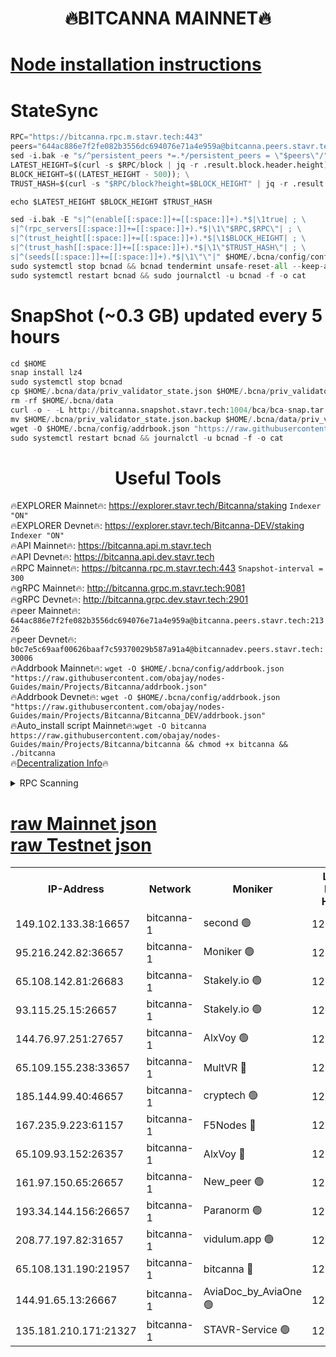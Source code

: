 <h1 align="center"> 🔥BITCANNA MAINNET🔥</h1>


[Node installation instructions](https://github.com/obajay/nodes-Guides/tree/main/Projects/Bitcanna)
=

# StateSync
```python
RPC="https://bitcanna.rpc.m.stavr.tech:443"
peers="644ac886e7f2fe082b3556dc694076e71a4e959a@bitcanna.peers.stavr.tech:21326"
sed -i.bak -e "s/^persistent_peers *=.*/persistent_peers = \"$peers\"/" $HOME/.bcna/config/config.toml
LATEST_HEIGHT=$(curl -s $RPC/block | jq -r .result.block.header.height); \
BLOCK_HEIGHT=$((LATEST_HEIGHT - 500)); \
TRUST_HASH=$(curl -s "$RPC/block?height=$BLOCK_HEIGHT" | jq -r .result.block_id.hash)

echo $LATEST_HEIGHT $BLOCK_HEIGHT $TRUST_HASH

sed -i.bak -E "s|^(enable[[:space:]]+=[[:space:]]+).*$|\1true| ; \
s|^(rpc_servers[[:space:]]+=[[:space:]]+).*$|\1\"$RPC,$RPC\"| ; \
s|^(trust_height[[:space:]]+=[[:space:]]+).*$|\1$BLOCK_HEIGHT| ; \
s|^(trust_hash[[:space:]]+=[[:space:]]+).*$|\1\"$TRUST_HASH\"| ; \
s|^(seeds[[:space:]]+=[[:space:]]+).*$|\1\"\"|" $HOME/.bcna/config/config.toml
sudo systemctl stop bcnad && bcnad tendermint unsafe-reset-all --keep-addr-book
sudo systemctl restart bcnad && sudo journalctl -u bcnad -f -o cat
```
# SnapShot (~0.3 GB) updated every 5 hours
```python
cd $HOME
snap install lz4
sudo systemctl stop bcnad
cp $HOME/.bcna/data/priv_validator_state.json $HOME/.bcna/priv_validator_state.json.backup
rm -rf $HOME/.bcna/data
curl -o - -L http://bitcanna.snapshot.stavr.tech:1004/bca/bca-snap.tar.lz4 | lz4 -c -d - | tar -x -C $HOME/.bcna --strip-components 2
mv $HOME/.bcna/priv_validator_state.json.backup $HOME/.bcna/data/priv_validator_state.json
wget -O $HOME/.bcna/config/addrbook.json "https://raw.githubusercontent.com/obajay/nodes-Guides/main/Projects/Bitcanna/addrbook.json"
sudo systemctl restart bcnad && journalctl -u bcnad -f -o cat
```

 <h1 align="center"> Useful Tools</h1>

🔥EXPLORER Mainnet🔥:    https://explorer.stavr.tech/Bitcanna/staking          `Indexer "ON"` \
🔥EXPLORER Devnet🔥:     https://explorer.stavr.tech/Bitcanna-DEV/staking     `Indexer "ON"` \
🔥API Mainnet🔥:         https://bitcanna.api.m.stavr.tech \
🔥API Devnet🔥:          https://bitcanna.api.dev.stavr.tech \
🔥RPC Mainnet🔥:         https://bitcanna.rpc.m.stavr.tech:443         `Snapshot-interval = 300` \
🔥gRPC Mainnet🔥:        http://bitcanna.grpc.m.stavr.tech:9081 \
🔥gRPC Devnet🔥:         http://bitcanna.grpc.dev.stavr.tech:2901 \
🔥peer Mainnet🔥:        `644ac886e7f2fe082b3556dc694076e71a4e959a@bitcanna.peers.stavr.tech:21326` \
🔥peer Devnet🔥:         `b0c7e5c69aaf00626baaf7c59370029b587a91a4@bitcannadev.peers.stavr.tech:30006` \
🔥Addrbook Mainnet🔥:    ```wget -O $HOME/.bcna/config/addrbook.json "https://raw.githubusercontent.com/obajay/nodes-Guides/main/Projects/Bitcanna/addrbook.json"``` \
🔥Addrbook Devnet🔥:    ```wget -O $HOME/.bcna/config/addrbook.json "https://raw.githubusercontent.com/obajay/nodes-Guides/main/Projects/Bitcanna/Bitcanna_DEV/addrbook.json"``` \
🔥Auto_install script Mainnet🔥:```wget -O bitcanna https://raw.githubusercontent.com/obajay/nodes-Guides/main/Projects/Bitcanna/bitcanna && chmod +x bitcanna && ./bitcanna``` \
🔥[Decentralization Info](https://github.com/obajay/StateSync-snapshots/tree/main/Projects/Bitcanna/Decentralization)🔥


<details>
<summary>RPC Scanning</summary>

<h2 align="center"> We scan nodes in real time every 4 hours. And we provide the final result of RPC endpoints.
We cannot influence the operation of these nodes in any way. </h2>


```python
If Voting Power is higher than 0 --> then the Node is a validator of the network and may be subject to attack and be a potential threat to the chain.
```
```python
We marked such validators with a red symbol
```

</details>

[raw Mainnet json](https://rpc-check.bcam.stavr.tech/bcam/rpc-bcam-result.json) \
[raw Testnet json](https://github.com/obajay/StateSync-snapshots/tree/main/Projects/Bitcanna/Rpc-Check-Testnet)
=



<table><tr><th>IP-Address</th><th>Network</th><th>Moniker</th><th>Latest Block Height</th><th>Earliest Block Height</th><th>Catching Up</th><th>Tx Index</th><th>Voting Power</th><th>Scan Time</th></tr><tr><td>149.102.133.38:16657</td><td>bitcanna-1</td><td>second 🟢</td><td>12591385</td><td>1</td><td>False</td><td>on</td><td>0</td><td>2024-02-15T06:28:04.031669628UTC</td></tr><tr><td>95.216.242.82:36657</td><td>bitcanna-1</td><td>Moniker 🟢</td><td>12591374</td><td>5776907</td><td>False</td><td>on</td><td>0</td><td>2024-02-15T06:27:00.545883073UTC</td></tr><tr><td>65.108.142.81:26683</td><td>bitcanna-1</td><td>Stakely.io 🟢</td><td>12591379</td><td>6152001</td><td>False</td><td>on</td><td>0</td><td>2024-02-15T06:27:26.970944415UTC</td></tr><tr><td>93.115.25.15:26657</td><td>bitcanna-1</td><td>Stakely.io 🟢</td><td>12591378</td><td>6520001</td><td>False</td><td>on</td><td>0</td><td>2024-02-15T06:27:20.310485048UTC</td></tr><tr><td>144.76.97.251:27657</td><td>bitcanna-1</td><td>AlxVoy 🟢</td><td>12591383</td><td>8805201</td><td>False</td><td>on</td><td>0</td><td>2024-02-15T06:27:53.424855620UTC</td></tr><tr><td>65.109.155.238:33657</td><td>bitcanna-1</td><td>MultVR 🔴</td><td>12591380</td><td>9933415</td><td>False</td><td>on</td><td>352874</td><td>2024-02-15T06:27:34.985935148UTC</td></tr><tr><td>185.144.99.40:46657</td><td>bitcanna-1</td><td>cryptech 🟢</td><td>12591373</td><td>11528001</td><td>False</td><td>on</td><td>0</td><td>2024-02-15T06:26:56.136511879UTC</td></tr><tr><td>167.235.9.223:61157</td><td>bitcanna-1</td><td>F5Nodes 🔴</td><td>12591380</td><td>12084001</td><td>False</td><td>on</td><td>570</td><td>2024-02-15T06:27:37.407764589UTC</td></tr><tr><td>65.109.93.152:26357</td><td>bitcanna-1</td><td>AlxVoy 🔴</td><td>12591385</td><td>12109301</td><td>False</td><td>on</td><td>1391783</td><td>2024-02-15T06:28:04.609788073UTC</td></tr><tr><td>161.97.150.65:26657</td><td>bitcanna-1</td><td>New_peer 🟢</td><td>12591379</td><td>12254001</td><td>False</td><td>on</td><td>0</td><td>2024-02-15T06:27:27.374461810UTC</td></tr><tr><td>193.34.144.156:26657</td><td>bitcanna-1</td><td>Paranorm 🟢</td><td>12591381</td><td>12271301</td><td>False</td><td>on</td><td>0</td><td>2024-02-15T06:27:42.206859105UTC</td></tr><tr><td>208.77.197.82:31657</td><td>bitcanna-1</td><td>vidulum.app 🟢</td><td>12591379</td><td>12386934</td><td>False</td><td>on</td><td>0</td><td>2024-02-15T06:27:30.372586345UTC</td></tr><tr><td>65.108.131.190:21957</td><td>bitcanna-1</td><td>bitcanna 🔴</td><td>12591381</td><td>12491381</td><td>False</td><td>on</td><td>409698</td><td>2024-02-15T06:27:41.943082601UTC</td></tr><tr><td>144.91.65.13:26667</td><td>bitcanna-1</td><td>AviaDoc_by_AviaOne 🟢</td><td>12591383</td><td>12586701</td><td>False</td><td>on</td><td>0</td><td>2024-02-15T06:27:50.797849360UTC</td></tr><tr><td>135.181.210.171:21327</td><td>bitcanna-1</td><td>STAVR-Service 🟢</td><td>12591383</td><td>12588301</td><td>False</td><td>on</td><td>0</td><td>2024-02-15T06:27:53.170245087UTC</td></tr></table>
